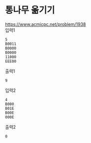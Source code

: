 # 통나무 옮기기
https://www.acmicpc.net/problem/1938  
입력1
```text
5
B0011
B0000
B0000
11000
EEE00
```
출력1
```text
9
```
입력2
```text
4
B000
B01E
B00E
000E
```
출력2
```text
0
```